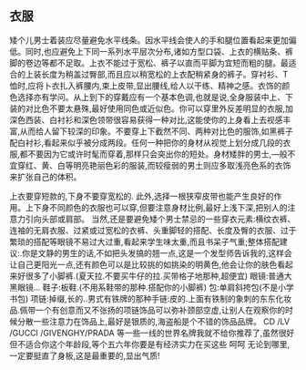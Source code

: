 ## 衣服
矮个儿男士着装应尽量避免水平线条。因水平线会使人的手和腿位置看起来更加偏低。同时,也应避免上下同一系列水平层次分布,诸如方型口袋、上衣的横贴条、裤脚的卷边等都不足取。上衣不能过于宽松、裤子以直而平脚为宜短而粗的腿。最适合的上装长度为稍盖过臀部,而且应以稍宽松的上衣配稍紧身的裤子。穿衬衫、T 恤时,应将卜衣扎入裤腰内,束上皮带,显出腰线,给人以干练、精神之感。衣饰的颜色选择亦有学问。从上到下的穿戴应有一个基本色调,也就是说,全身服装中上、下装的对比色不要太悬殊,最好使用同色或近似色。你可以穿里外反差明显的衣服,加深色西装、白衬衫和深色领带很容易获得一种对比,这能使你的上身看上去视感丰富,从而给人留下较深的印象。不要穿上下截然不同、两种对比色的服饰,如黑裤子配白衬衫,看起来似乎被分成两段。任何一种把你的身材从视觉上划分成几段的衣服,都不要因为它或许时髦而穿着,那样只会突出你的短处。身材矮胖的男士,—般不宜穿红、黄、白等明亮艳丽色彩的服装,而较瘦弱的男土则应多取浅亮色系的衣饰来扩张自己的体积。

上衣要穿短款的,下身不要穿宽松的.
此外,选择一根狭窄皮带也能产生良好的作用。上下身不同颜色的衣服也可以穿,但要注意身材比例,最好上浅下深,把别人的注意力引向头部或肩部。
当然,还是要避免矮个男士禁忌的一些穿衣元素:横纹衣裤、连袖的无肩衣服、过紧或过宽松的衣裤、头重脚轻的搭配、长度及臀的衣服、过于繁琐的搭配等眼镜不易过大过重,看起来学生味太重,而且书呆子气重;整体搭配建议:.你是文静的男生的话,不如把头发搞的翘一点,这是一个发型师告诉我的,这样会让自己更阳光一点,还有颜色可以是比较挑的如挑染的明黄色,他会让你的肤色看起来好很多了小脚裤.(夏天拉.不要买牛仔的拉.买带格子地那种,超便宜) 眼镜:普通大黑眼镜… 鞋子:板鞋.(不用系鞋带的那种.搭配你的小脚裤) 包:单肩斜挎包(不是小学书包) 项链:掉缀,长的..男式有铁牌的那种手链:皮的.上面有铁制的象刺的东东化妆品.佩带一个有创意而又不张扬的项链饰品可以弥补颈部空虚,让别人在观察你的时候分散一些注意力在饰品上,最好是银质的,海盗船是个不错的饰品品牌。
CD /LV /GUCCI /GIVENGHY/PRADA 等一些一线的世界名牌我就不给你推荐了,虽然很好但不适合你这个年龄段,等个五六年你要是有经济实力在买这些 呵呵
无论到哪里,一定要挺直了身板,这是最重要的,显出气质!





